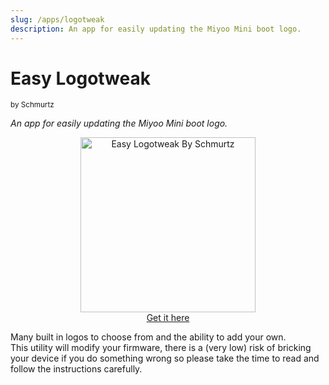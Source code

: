 ```yaml
---
slug: /apps/logotweak
description: An app for easily updating the Miyoo Mini boot logo.
---
```



# Easy Logotweak

<sup>by Schmurtz</sup>

*An app for easily updating the Miyoo Mini boot logo.*

<p align="center">
<a href="https://github.com/schmurtzm/Miyoo-Mini-easy-logotweak"><img title="Easy Logotweak By Schmurtz" width="280px" src="https://user-images.githubusercontent.com/98862735/189468731-c8ee3660-92e2-4cf4-aba6-32ff38a264c0.png" /><br/>Get it here</a>
</p>

Many built in logos to choose from and the ability to add your own.  
This utility will modify your firmware, there is a (very low) risk of bricking your device if you do something wrong so please take the time to read and follow the instructions carefully.
